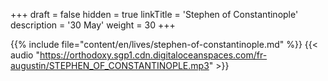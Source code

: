 +++
draft = false
hidden = true
linkTitle = 'Stephen of Constantinople'
description = '30 May'
weight = 30
+++

{{% include file="content/en/lives/stephen-of-constantinople.md" %}}
{{< audio "https://orthodoxy.sgp1.cdn.digitaloceanspaces.com/fr-augustin/STEPHEN_OF_CONSTANTINOPLE.mp3" >}}
